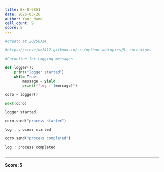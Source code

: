 ```yaml
---
title: Ex-8-6851
date: 2025-03-26
author: Your Name
cell_count: 9
score: 5
---
```


```python
#creatd at 20250314
```


```python
#https://stevejoe1412.gitbook.io/ssn/python-subtopics/8.-coroutines
```


```python
#Coroutine for Logging messages
```


```python
def logger():
    print("logger started")
    while True:
        message = yield 
        print(f"log : {message}")
```


```python
coro = logger()
```


```python
next(coro)
```

    logger started



```python
coro.send("process started")
```

    log : process started



```python
coro.send("process completed")
```

    log : process completed



```python

```


---
**Score: 5**